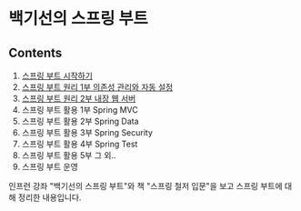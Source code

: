 백기선의 스프링 부트
===============

Contents
------------------

1. [스프링 부트 시작하기](./ch01.md)
2. [스프링 부트 원리 1부 의존성 관리와 자동 설정](./ch02.md)
3. [스프링 부트 원리 2부 내장 웹 서버](./ch03.md)
4. 스프링 부트 활용 1부 Spring MVC
5. 스프링 부트 활용 2부 Spring Data
6. 스프링 부트 활용 3부 Spring Security
7. 스프링 부트 활용 4부 Spring Test
8. 스프링 부트 활용 5부 그 외.. 
9. 스프링 부트 운영


인프런 강좌 "백기선의 스프링 부트"와 책 "스프링 철저 입문"을 보고 스프링 부트에 대해 정리한 내용입니다.  